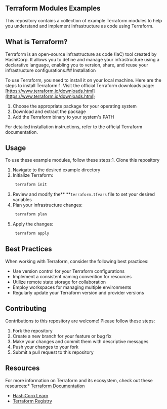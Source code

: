 ## Terraform Modules Examples

This repository contains a collection of example Terraform modules to help you understand and implement infrastructure as code using Terraform.

## What is Terraform?

Terraform is an open-source infrastructure as code (IaC) tool created by HashiCorp. It allows you to define and manage your infrastructure using a declarative language, enabling you to version, share, and reuse your infrastructure configurations.## Installation

To use Terraform, you need to install it on your local machine. Here are the steps to install Terraform:1. Visit the official Terraform downloads page: [https://www.terraform.io/downloads.html](https://www.terraform.io/downloads.html)

1. Choose the appropriate package for your operating system
2. Download and extract the package
3. Add the Terraform binary to your system's PATH

For detailed installation instructions, refer to the official Terraform documentation.

## Usage

To use these example modules, follow these steps:1. Clone this repository

1. Navigate to the desired example directory
2. Initialize Terraform:
   ```bash
    terraform init
   ```
3. Review and modify the\*\* \*\*`terraform.tfvars` file to set your desired variables
4. Plan your infrastructure changes:
   ```bash
    terraform plan
   ```
5. Apply the changes:
   ```bash
    terraform apply
   ```

## Best Practices

When working with Terraform, consider the following best practices:

- Use version control for your Terraform configurations
- Implement a consistent naming convention for resources
- Utilize remote state storage for collaboration
- Employ workspaces for managing multiple environments
- Regularly update your Terraform version and provider versions

## Contributing

Contributions to this repository are welcome! Please follow these steps:

1. Fork the repository
2. Create a new branch for your feature or bug fix
3. Make your changes and commit them with descriptive messages
4. Push your changes to your fork
5. Submit a pull request to this repository

## Resources

For more information on Terraform and its ecosystem, check out these resources:\* [Terraform Documentation](https://www.terraform.io/docs/index.html)

- [HashiCorp Learn](https://learn.hashicorp.com/terraform)
- [Terraform Registry](https://registry.terraform.io/)
